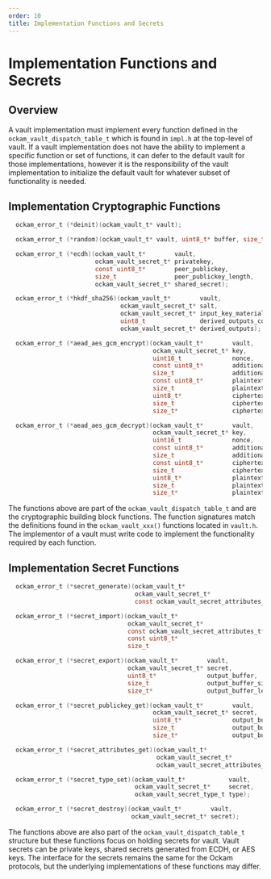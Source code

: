 ```yaml
---
order: 10
title: Implementation Functions and Secrets
---
```


# Implementation Functions and Secrets

## Overview

A vault implementation must implement every function defined in the `ockam_vault_dispatch_table_t` which is found in `impl.h` at the top-level of vault. If a vault implementation does not have the ability to implement a specific function or set of functions, it can defer to the default vault for those implementations, however it is the responsibility of the vault implementation to initialize the default vault for whatever subset of functionality is needed.

## Implementation Cryptographic Functions

```c
  ockam_error_t (*deinit)(ockam_vault_t* vault);

  ockam_error_t (*random)(ockam_vault_t* vault, uint8_t* buffer, size_t buffer_size);

  ockam_error_t (*ecdh)(ockam_vault_t*        vault,
                        ockam_vault_secret_t* privatekey,
                        const uint8_t*        peer_publickey,
                        size_t                peer_publickey_length,
                        ockam_vault_secret_t* shared_secret);

  ockam_error_t (*hkdf_sha256)(ockam_vault_t*        vault,
                               ockam_vault_secret_t* salt,
                               ockam_vault_secret_t* input_key_material,
                               uint8_t               derived_outputs_count,
                               ockam_vault_secret_t* derived_outputs);

  ockam_error_t (*aead_aes_gcm_encrypt)(ockam_vault_t*        vault,
                                        ockam_vault_secret_t* key,
                                        uint16_t              nonce,
                                        const uint8_t*        additional_data,
                                        size_t                additional_data_length,
                                        const uint8_t*        plaintext,
                                        size_t                plaintext_length,
                                        uint8_t*              ciphertext_and_tag,
                                        size_t                ciphertext_and_tag_size,
                                        size_t*               ciphertext_and_tag_length);

  ockam_error_t (*aead_aes_gcm_decrypt)(ockam_vault_t*        vault,
                                        ockam_vault_secret_t* key,
                                        uint16_t              nonce,
                                        const uint8_t*        additional_data,
                                        size_t                additional_data_length,
                                        const uint8_t*        ciphertext_and_tag,
                                        size_t                ciphertext_and_tag_length,
                                        uint8_t*              plaintext,
                                        size_t                plaintext_size,
                                        size_t*               plaintext_length);
```

The functions above are part of the `ockam_vault_dispatch_table_t` and are the cryptographic building block functions. The function signatures match the definitions found in the `ockam_vault_xxx()` functions located in `vault.h`. The implementor of a vault must write code to implement the functionality required by each function.

## Implementation Secret Functions

```c
  ockam_error_t (*secret_generate)(ockam_vault_t*                         vault,
                                   ockam_vault_secret_t*                  secret,
                                   const ockam_vault_secret_attributes_t* attributes);

  ockam_error_t (*secret_import)(ockam_vault_t*                         vault,
                                 ockam_vault_secret_t*                  secret,
                                 const ockam_vault_secret_attributes_t* attributes,
                                 const uint8_t*                         input,
                                 size_t                                 input_length);

  ockam_error_t (*secret_export)(ockam_vault_t*        vault,
                                 ockam_vault_secret_t* secret,
                                 uint8_t*              output_buffer,
                                 size_t                output_buffer_size,
                                 size_t*               output_buffer_length);

  ockam_error_t (*secret_publickey_get)(ockam_vault_t*        vault,
                                        ockam_vault_secret_t* secret,
                                        uint8_t*              output_buffer,
                                        size_t                output_buffer_size,
                                        size_t*               output_buffer_length);

  ockam_error_t (*secret_attributes_get)(ockam_vault_t*                   vault,
                                         ockam_vault_secret_t*            secret,
                                         ockam_vault_secret_attributes_t* attributes);

  ockam_error_t (*secret_type_set)(ockam_vault_t*            vault,
                                   ockam_vault_secret_t*     secret,
                                   ockam_vault_secret_type_t type);

  ockam_error_t (*secret_destroy)(ockam_vault_t*        vault,
                                  ockam_vault_secret_t* secret);
```

The functions above are also part of the `ockam_vault_dispatch_table_t` structure but these functions focus on holding secrets for vault. Vault secrets can be private keys, shared secrets generated from ECDH, or AES keys. The interface for the secrets remains the same for the Ockam protocols, but the underlying implementations of these functions may differ.
